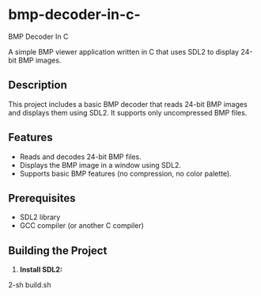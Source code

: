 # bmp-decoder-in-c-
BMP Decoder In C


A simple BMP viewer application written in C that uses SDL2 to display 24-bit BMP images.

## Description

This project includes a basic BMP decoder that reads 24-bit BMP images and displays them using SDL2. It supports only uncompressed BMP files.

## Features

- Reads and decodes 24-bit BMP files.
- Displays the BMP image in a window using SDL2.
- Supports basic BMP features (no compression, no color palette).

## Prerequisites

- SDL2 library
- GCC compiler (or another C compiler)

## Building the Project

1. **Install SDL2:**

2-sh build.sh

